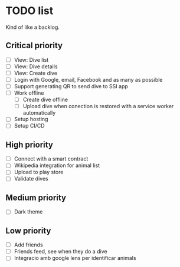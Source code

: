 # TODO list

Kind of like a backlog.

## Critical priority

- [ ] View: Dive list
- [ ] View: Dive details
- [ ] View: Create dive
- [ ] Login with Google, email, Facebook and as many as possible
- [ ] Support generating QR to send dive to SSI app
- [ ] Work offline
  - [ ] Create dive offline
  - [ ] Upload dive when conection is restored with a service worker automatically
- [ ] Setup hosting
- [ ] Setup CI/CD

## High priority

- [ ] Connect with a smart contract
- [ ] Wikipedia integration for animal list
- [ ] Upload to play store
- [ ] Validate dives

## Medium priority

- [ ] Dark theme

## Low priority

- [ ] Add friends
- [ ] Friends feed, see when they do a dive
- [ ] Integracio amb google lens per identificar animals
